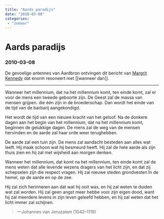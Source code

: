 ```yaml
---
title: "Aards paradijs"
date: "2010-03-08"
categories:
 - "zomaar"
---
```

# Aards paradijs
### 2010-03-08

De gevoelige antennes van Aardbron ontvingen dit bericht van [Margrit Kennedy](http://www.margritkennedy.de/) dat enorm resoneert met [[wanneer dan]].

---

Wanneer het millennium, dat na het millennium komt, ten einde komt, zal er voor de mens een tweede geboorte zijn. De Geest zal de massa van mensen grijpen. die één zijn in de broederschap. Dan wordt het einde van de tijd van de barbarij aangekondigd.

Het wordt de tijd van een nieuwe kracht van het geloof. Na de donkere dagen aan het begin van het millennium, dat na het millennium komt, beginnen de gelukkige dagen. De mens zal de weg van de mensen hervinden en de aarde zal haar orde weer terughebben.

De aarde zal een tuin zijn. De mens zal aandacht besteden aan alles wat leeft. Hij maak schoon wat hij besmeurd heeft. Hij zal de hele aarde als zijn thuis zien en hij zal met wijsheid aan morgen denken.

Wanneer het millennium, dat komt na het millennium, ten einde komt zal de mens weten dat alle levende wezens dragers van het licht zijn, en dat zij schepselen zijn die respect vragen. Hij zal nieuwe steden grondvesten In de hemel, op de aarde en op de zee.

Hij zal zich herinneren aan dat wat hij ooit was, en hij zal weten te duiden wat zal worden. Hij zal geen angst meer hebbe voor zijn eigen dood, want hij zal meerdere levens in zijn leven geleefd hebben, en hij zal weten dat het licht immer zal schijnen.
> —Johannes van Jeruzalem (1042–1119)
